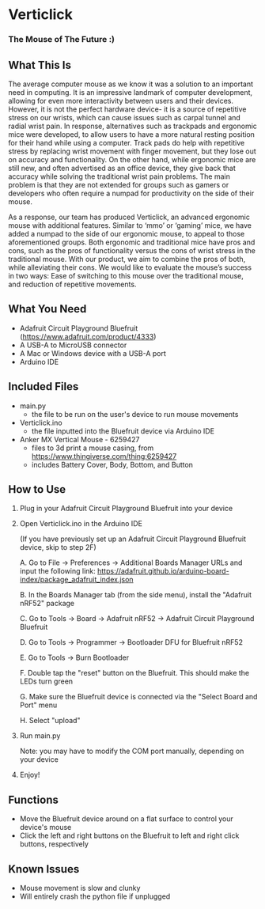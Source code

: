 # Verticlick
### The Mouse of The Future :)

## What This Is

The average computer mouse as we know it was a solution to an important need in computing. It is an impressive landmark of
computer development, allowing for even more interactivity between users and their devices. However, it is not the perfect
hardware device- it is a source of repetitive stress on our wrists, which can cause issues such as carpal tunnel and radial
wrist pain. In response, alternatives such as trackpads and ergonomic mice were developed, to allow users to have a more
natural resting position for their hand while using a computer. Track pads do help with repetitive stress by replacing wrist 
movement with finger movement, but they lose out on accuracy and functionality. On the other hand, while ergonomic mice are 
still new, and often advertised as an office device, they give back that accuracy while solving the traditional wrist pain 
problems. The main problem is that they are not extended for groups such as gamers or developers who often require a numpad for 
productivity on the side of their mouse.

As a response, our team has produced Verticlick, an advanced ergonomic mouse with additional features. Similar to ‘mmo’ or 
‘gaming’ mice, we have added a numpad to the side of our ergonomic mouse, to appeal to those aforementioned groups. Both 
ergonomic and traditional mice have pros and cons, such as the pros of functionality versus the cons of wrist stress in the 
traditional mouse. With our product, we aim to combine the pros of both, while alleviating their cons. We would like to 
evaluate the mouse’s success in two ways: Ease of switching to this mouse over the traditional mouse, and reduction of 
repetitive movements.


## What You Need
- Adafruit Circuit Playground Bluefruit (https://www.adafruit.com/product/4333)
- A USB-A to MicroUSB connector
- A Mac or Windows device with a USB-A port
- Arduino IDE

## Included Files
- main.py
     - the file to be run on the user's device to run mouse movements
- Verticlick.ino
     - the file inputted into the Bluefruit device via Arduino IDE
- Anker MX Vertical Mouse - 6259427
     - files to 3d print a mouse casing, from https://www.thingiverse.com/thing:6259427
     - includes Battery Cover, Body, Bottom, and Button
 
## How to Use
1. Plug in your Adafruit Circuit Playground Bluefruit into your device
   
3. Open Verticlick.ino in the Arduino IDE

   (If you have previously set up an Adafruit Circuit Playground Bluefruit device, skip to step 2F)
   
     A. Go to File -> Preferences -> Additional Boards Manager URLs and input the following link:
        https://adafruit.github.io/arduino-board-index/package_adafruit_index.json
   
     B. In the Boards Manager tab (from the side menu), install the "Adafruit nRF52" package
   
     C. Go to Tools -> Board -> Adafruit nRF52 -> Adafruit Circuit Playground Bluefruit
   
     D. Go to Tools -> Programmer -> Bootloader DFU for Bluefruit nRF52
   
     E. Go to Tools -> Burn Bootloader
   
     F. Double tap the "reset" button on the Bluefruit. This should make the LEDs turn green
   
     G. Make sure the Bluefruit device is connected via the "Select Board and Port" menu
   
     H. Select "upload"
   
5. Run main.py
   
   Note: you may have to modify the COM port manually, depending on your device
   
7. Enjoy!

## Functions
- Move the Bluefruit device around on a flat surface to control your device's mouse
- Click the left and right buttons on the Bluefruit to left and right click buttons, respectively

## Known Issues
- Mouse movement is slow and clunky
- Will entirely crash the python file if unplugged

